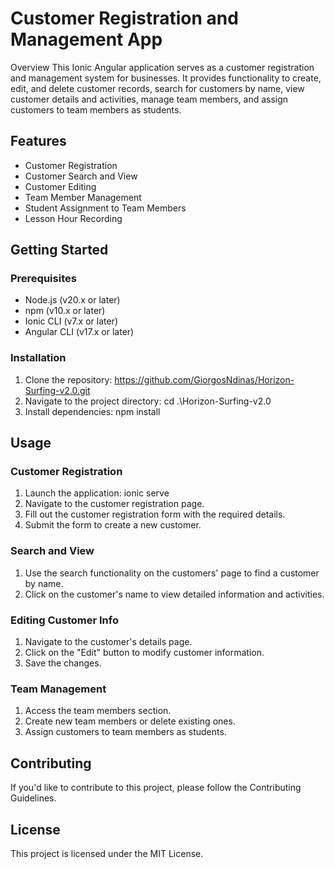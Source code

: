 # Customer Registration and Management App
Overview
This Ionic Angular application serves as a customer registration and management system for businesses. It provides functionality to create, edit, and delete customer records, search for customers by name, view customer details and activities, manage team members, and assign customers to team members as students.

## Features
- Customer Registration
- Customer Search and View
- Customer Editing
- Team Member Management
- Student Assignment to Team Members
- Lesson Hour Recording
## Getting Started
### Prerequisites
- Node.js (v20.x or later)
- npm (v10.x or later)
- Ionic CLI (v7.x or later)
- Angular CLI (v17.x or later)
### Installation
1. Clone the repository:
https://github.com/GiorgosNdinas/Horizon-Surfing-v2.0.git
2. Navigate to the project directory:
cd .\Horizon-Surfing-v2.0
3. Install dependencies:
npm install
## Usage
### Customer Registration
1. Launch the application:
ionic serve
2. Navigate to the customer registration page.
3. Fill out the customer registration form with the required details.
4. Submit the form to create a new customer.
### Search and View
1. Use the search functionality on the customers' page to find a customer by name.
2. Click on the customer's name to view detailed information and activities.
### Editing Customer Info
1. Navigate to the customer's details page.
2. Click on the "Edit" button to modify customer information.
3. Save the changes.
### Team Management
1. Access the team members section.
2. Create new team members or delete existing ones.
3. Assign customers to team members as students.
## Contributing
If you'd like to contribute to this project, please follow the Contributing Guidelines.
## License
This project is licensed under the MIT License.
